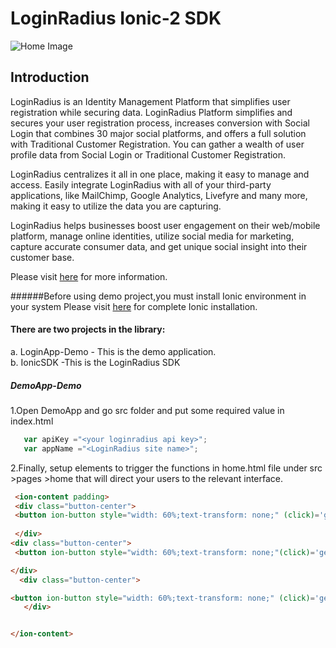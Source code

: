 # LoginRadius Ionic-2 SDK
![Home Image](https://d2lvlj7xfpldmj.cloudfront.net/support/github/banner-1544x500.png)

## Introduction ##
LoginRadius is an Identity Management Platform that simplifies user registration while securing data. LoginRadius Platform simplifies and secures your user registration process, increases conversion with Social Login that combines 30 major social platforms, and offers a full solution with Traditional Customer Registration. You can gather a wealth of user profile data from Social Login or Traditional Customer Registration.

LoginRadius centralizes it all in one place, making it easy to manage and access. Easily integrate LoginRadius with all of your third-party applications, like MailChimp, Google Analytics, Livefyre and many more, making it easy to utilize the data you are capturing.

LoginRadius helps businesses boost user engagement on their web/mobile platform, manage online identities, utilize social media for marketing, capture accurate consumer data, and get unique social insight into their customer base.

Please visit [here](http://www.loginradius.com/) for more information.

######Before using demo project,you must install Ionic environment in your system Please visit [here](http://ionicframework.com/docs/guide/installation.html) for complete Ionic installation.

#### There are two projects in the library:
a. LoginApp-Demo - This is the demo application.    
b. IonicSDK -This is the LoginRadius SDK

##### DemoApp-Demo
1.Open DemoApp and go src folder and put some required value in index.html
```JavaScript
   var apiKey ="<your loginradius api key>";
   var appName ="<LoginRadius site name>";
```

2.Finally, setup elements to trigger the functions in home.html file under src >pages >home that will direct your users to the relevant interface.
```html
 <ion-content padding>
 <div class="button-center">
 <button ion-button style="width: 60%;text-transform: none;" (click)='getLoginPage()'>Login</button>
 
 </div>
<div class="button-center">
 <button ion-button style="width: 60%;text-transform: none;"(click)='getRegisterPage()'>Register</button>

</div>
  <div class="button-center">

<button ion-button style="width: 60%;text-transform: none;" (click)='getForgotpasswordPage()'>Forgot Password</button>
   </div>


</ion-content>
```